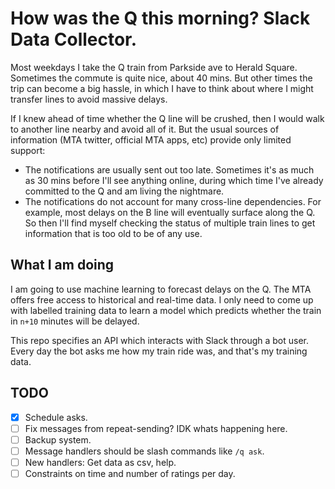 # How was the Q this morning? Slack Data Collector.

Most weekdays I take the Q train from Parkside ave to Herald Square. Sometimes
the commute is quite nice, about 40 mins. But other times the trip can become
a big hassle, in which I have to think about where I might transfer lines to
avoid massive delays.

If I knew ahead of time whether the Q line will be crushed, then I would walk
to another line nearby and avoid all of it. But the usual sources of
information (MTA twitter, official MTA apps, etc) provide only limited support:

- The notifications are usually sent out too late. Sometimes it's as much as 30
mins before I'll see anything online, during which time I've already committed
to the Q and am living the nightmare.
- The notifications do not account for many cross-line dependencies. For
example, most delays on the B line will eventually surface along the Q. So
then I'll find myself checking the status of multiple train lines to get
information that is too old to be of any use.

## What I am doing

I am going to use machine learning to forecast delays on the Q. The MTA offers
free access to historical and real-time data. I only need to come up with
labelled training data to learn a model which predicts whether the train in
`n+10` minutes will be delayed.

This repo specifies an API which interacts with Slack through a bot user. Every
day the bot asks me how my train ride was, and that's my training data.


## TODO

- [x] Schedule asks.
- [ ] Fix messages from repeat-sending? IDK whats happening here.
- [ ] Backup system.
- [ ] Message handlers should be slash commands like `/q ask`.
- [ ] New handlers: Get data as csv, help.
- [ ] Constraints on time and number of ratings per day.
